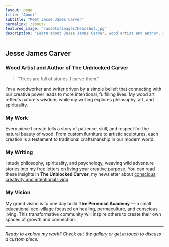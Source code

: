```yaml
---
layout: page
title: "About"
subtitle: "Meet Jesse James Carver"
permalink: /about/
featured_image: "/assets/images/headshot.jpg"
description: "Learn about Jesse James Carver, wood artist and author, who creates handcrafted furniture and teaches creative purpose through The Creative Wayfinder."
---
```


## Jesse James Carver
### Wood Artist and Author of The Unblocked Carver

> "Trees are full of stories. I carve them."

I'm a woodworker and writer driven by a simple belief: that connecting with our creative power leads to more intentional, fulfilling lives. My wood art reflects nature's wisdom, while my writing explores philosophy, art, and spirituality.

### My Work

Every piece I create tells a story of patience, skill, and respect for the natural beauty of wood. From custom furniture to artistic sculptures, each creation is a testament to traditional craftsmanship in our modern world.

### My Writing

I study philosophy, spirituality, and psychology, weaving wild adventure stories into my free letters on living your creative purpose. You can read these insights in **The Unblocked Carver**, my newsletter about [conscious creativity and intentional living](/unblockedcarver/).

### My Vision

My grand vision is to one day build **The Perennial Academy** — a small educational eco-village focused on healing, permaculture, and conscious living. This transformative community will inspire others to create their own spaces of growth and connection.

---

*Ready to explore my work? Check out the [gallery](/gallery/) or [get in touch](/contact/) to discuss a custom piece.*

